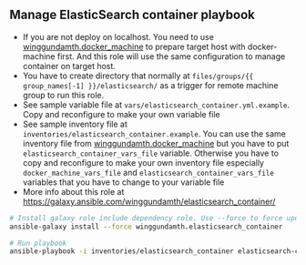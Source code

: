 Manage ElasticSearch container playbook
---------------------------------------------------------------------------

- If you are not deploy on localhost. You need to use [winggundamth.docker_machine](docker_machine.md) to prepare target host with docker-machine first. And this role will use the same configuration to manage container on target host.
- You have to create directory that normally at ```files/groups/{{ group_names[-1] }}/elasticsearch/``` as a trigger for remote machine group to run this role.
- See sample variable file at ```vars/elasticsearch_container.yml.example```. Copy and reconfigure to make your own variable file
- See sample inventory file at ```inventories/elasticsearch_container.example```. You can use the same inventory file from [winggundamth.docker_machine](docker_machine.md) but you have to put ```elasticsearch_container_vars_file``` variable. Otherwise you have to copy and reconfigure to make your own inventory file especially ```docker_machine_vars_file``` and ```elasticsearch_container_vars_file``` variables that you have to change to your variable file
- More info about this role at https://galaxy.ansible.com/winggundamth/elasticsearch_container/

```bash
# Install galaxy role include dependency role. Use --force to force update to latest
ansible-galaxy install --force winggundamth.elasticsearch_container

# Run playbook
ansible-playbook -i inventories/elasticsearch_container elasticsearch-container.yml
```
